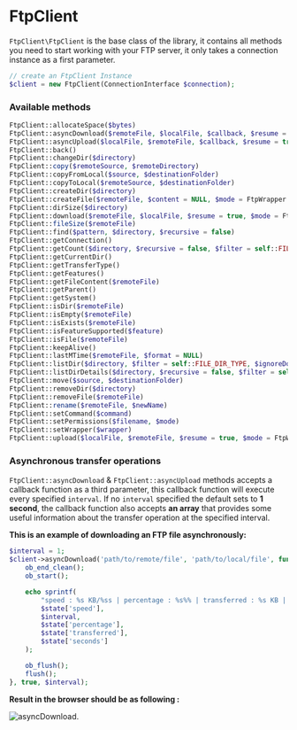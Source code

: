 # FtpClient

`FtpClient\FtpClient` is the base class of the library, it contains all methods you need to start working with your FTP server, it only takes a connection instance as a first parameter.

```php
// create an FtpClient Instance
$client = new FtpClient(ConnectionInterface $connection);
```

### Available methods 

```php
FtpClient::allocateSpace($bytes)
FtpClient::asyncDownload($remoteFile, $localFile, $callback, $resume = true, $interval = 1, $mode = FtpWrapper::BINARY)
FtpClient::asyncUpload($localFile, $remoteFile, $callback, $resume = true, $interval = 1, $mode = FtpWrapper::BINARY)
FtpClient::back()
FtpClient::changeDir($directory)
FtpClient::copy($remoteSource, $remoteDirectory)
FtpClient::copyFromLocal($source, $destinationFolder)
FtpClient::copyToLocal($remoteSource, $destinationFolder)
FtpClient::createDir($directory)
FtpClient::createFile($remoteFile, $content = NULL, $mode = FtpWrapper::BINARY)
FtpClient::dirSize($directory)
FtpClient::download($remoteFile, $localFile, $resume = true, $mode = FtpWrapper::BINARY)
FtpClient::fileSize($remoteFile)
FtpClient::find($pattern, $directory, $recursive = false)
FtpClient::getConnection()
FtpClient::getCount($directory, $recursive = false, $filter = self::FILE_DIR_TYPE, $ignoreDots = true)
FtpClient::getCurrentDir()
FtpClient::getTransferType()
FtpClient::getFeatures()
FtpClient::getFileContent($remoteFile)
FtpClient::getParent()
FtpClient::getSystem()
FtpClient::isDir($remoteFile)
FtpClient::isEmpty($remoteFile)
FtpClient::isExists($remoteFile)
FtpClient::isFeatureSupported($feature)
FtpClient::isFile($remoteFile)
FtpClient::keepAlive()
FtpClient::lastMTime($remoteFile, $format = NULL)
FtpClient::listDir($directory, $filter = self::FILE_DIR_TYPE, $ignoreDots = true)
FtpClient::listDirDetails($directory, $recursive = false, $filter = self::FILE_DIR_TYPE, $ignoreDots = true)
FtpClient::move($source, $destinationFolder)
FtpClient::removeDir($directory)
FtpClient::removeFile($remoteFile)
FtpClient::rename($remoteFile, $newName)
FtpClient::setCommand($command)
FtpClient::setPermissions($filename, $mode)
FtpClient::setWrapper($wrapper)
FtpClient::upload($localFile, $remoteFile, $resume = true, $mode = FtpWrapper::BINARY)
```

### Asynchronous transfer operations

`FtpClient::asyncDownload` & `FtpClient::asyncUpload` methods accepts a callback function as a third parameter, this callback function will execute every specified `interval`. If no `interval` specified the default sets to **1 second**, the callback function also accepts **an array** that provides some useful information about the transfer operation at the specified interval.
 
**This is an example of downloading an FTP file asynchronously:** 

```php
$interval = 1;
$client->asyncDownload('path/to/remote/file', 'path/to/local/file', function ($state) use ($interval) {
    ob_end_clean();
    ob_start();

    echo sprintf(
        "speed : %s KB/%ss | percentage : %s%% | transferred : %s KB | second now : %s <br>",
        $state['speed'],
        $interval,
        $state['percentage'],
        $state['transferred'],
        $state['seconds']
    );

    ob_flush();
    flush();
}, true, $interval);
```

**Result in the browser should be as following :** 

![asyncDownload](https://user-images.githubusercontent.com/49124992/82462957-bed5f700-9aab-11ea-95e3-2821254570a6.gif).
